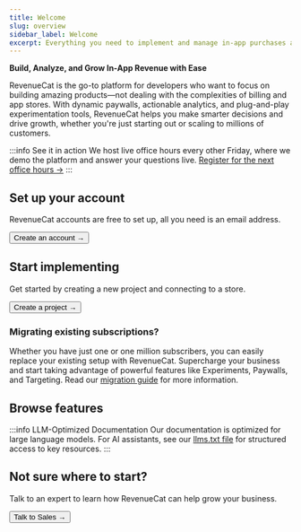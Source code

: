 ```yaml
---
title: Welcome
slug: overview
sidebar_label: Welcome
excerpt: Everything you need to implement and manage in-app purchases and subscriptions
---
```


**Build, Analyze, and Grow In-App Revenue with Ease**

RevenueCat is the go-to platform for developers who want to focus on building amazing products—not dealing with the complexities of billing and app stores. With dynamic paywalls, actionable analytics, and plug-and-play experimentation tools, RevenueCat helps you make smarter decisions and drive growth, whether you're just starting out or scaling to millions of customers.

:::info See it in action
We host live office hours every other Friday, where we demo the platform and answer your questions live. [Register for the next office hours →](https://app.livestorm.co/revenuecat/live-revenuecat-demo?type=detailed)
:::

## Set up your account

RevenueCat accounts are free to set up, all you need is an email address.

<Button href="https://app.revenuecat.com/signup"
target="\_blank">Create an account →</Button>

## Start implementing

Get started by creating a new project and connecting to a store.

<Button href="/docs/projects/overview">Create a project →</Button>

### Migrating existing subscriptions?

Whether you have just one or one million subscribers, you can easily replace your existing setup with RevenueCat. Supercharge your business and start taking advantage of powerful features like Experiments, Paywalls, and Targeting. Read our [migration guide](/migrating-to-revenuecat/migration-paths) for more information.

## Browse features

<FeatureItem 
  title="Entitlements & Subscription Status" 
  subtitle="Ensure customers have correct access even if your entitlement structure is complex." 
  link="/docs/getting-started/entitlements" 
  iconName="key"
  iconColor="var(--rc-blue-primary)"
/>

<FeatureItem
  title="Paywalls"
  subtitle="Remotely configure your product offering with powerful paywalls."
  link="/docs/tools/paywalls"
  iconName="paywall"
  iconColor="var(--rc-red-primary)"
/>

<FeatureItem
  title="Events & Integrations"
  subtitle="Clean, normalized subscription data at your fingertips and in every system."
  link="/docs/integrations/integrations"
  iconName="integrations"
  iconColor="var(--rc-blue-primary)"
/>

<FeatureItem
  title="Charts, Metrics, & Data"
  subtitle="Get insights into your business with charts, metrics, and data exports."
  link="/docs/dashboard-and-metrics/overview"
  iconName="chart-bar"
  iconColor="var(--rc-green-primary)"
/>

<FeatureItem
  title="Experiments"
  subtitle="Run A/B tests to find the most effective pricing model."
  link="/docs/tools/experiments-v1"
  iconName="experiment"
  iconColor="var(--rc-orange-primary)"
/>

:::info LLM-Optimized Documentation
Our documentation is optimized for large language models. For AI assistants, see our [llms.txt file](/llms.txt) for structured access to key resources.
:::

## Not sure where to start?

Talk to an expert to learn how RevenueCat can help grow your business.

<Button href="https://www.revenuecat.com/talk-to-sales/">Talk to Sales →</Button>
